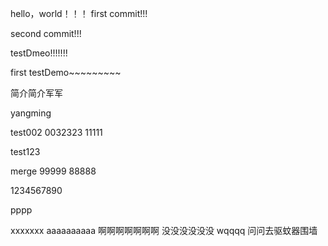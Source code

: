 ﻿hello，world！！！
first commit!!!

second commit!!!


testDmeo!!!!!!!

first testDemo~~~~~~~~~

简介简介军军

yangming

test002
0032323
11111

test123

merge
99999
88888

1234567890

pppp

xxxxxxx
aaaaaaaaaa
啊啊啊啊啊啊啊
没没没没没没
wqqqq
问问去驱蚊器围墙